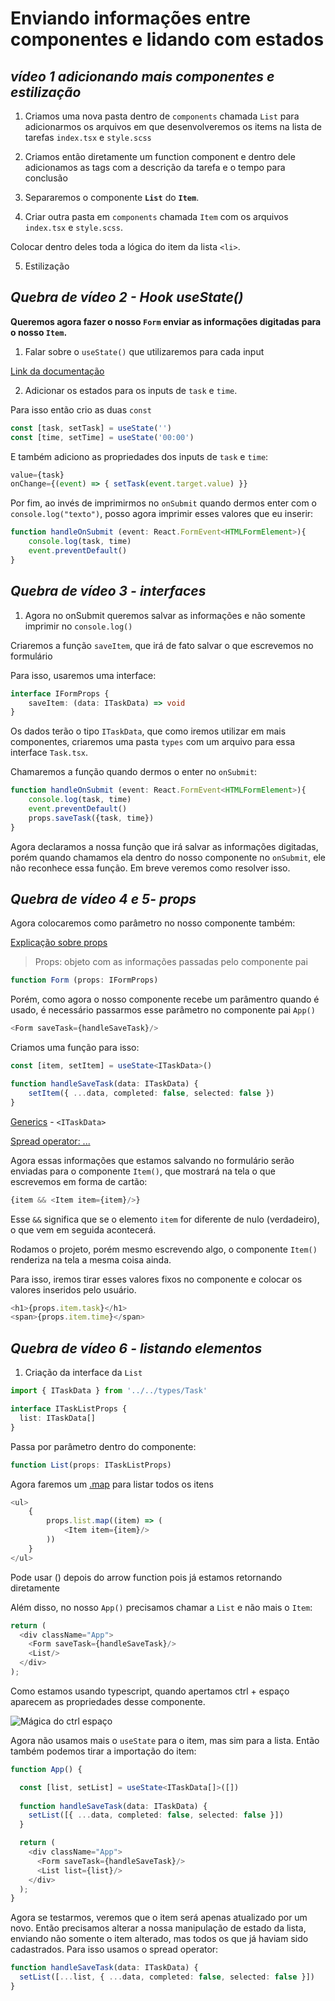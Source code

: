 # Enviando informações entre componentes e lidando com estados

## *vídeo 1 adicionando mais componentes e estilização*

1. Criamos uma nova pasta dentro de `components` chamada `List` para adicionarmos os arquivos em que desenvolveremos os items na lista de tarefas `index.tsx` e `style.scss`

2. Criamos então diretamente um function component e dentro dele adicionamos as tags com a descrição da tarefa e o tempo para conclusão

3. Separaremos o componente **`List`** do **`Item`**.

4. Criar outra pasta em `components` chamada `Item` com os arquivos `index.tsx` e `style.scss`.

Colocar dentro deles toda a lógica do item da lista `<li>`.

5. Estilização

## *Quebra de vídeo 2 - Hook useState()*

**Queremos agora fazer o nosso `Form` enviar as informações digitadas para o nosso `Item`.**

1. Falar sobre o `useState()` que utilizaremos para cada input

[Link da documentação](https://pt-br.reactjs.org/docs/hooks-state.html)

2. Adicionar os estados para os inputs de `task` e `time`.

Para isso então crio as duas `const`

```ts
const [task, setTask] = useState('')
const [time, setTime] = useState('00:00')
```

E também adiciono as propriedades dos inputs de `task` e `time`:

```ts
value={task}
onChange={(event) => { setTask(event.target.value) }}
```

Por fim, ao invés de imprimirmos no `onSubmit` quando dermos enter com o `console.log("texto")`, posso agora imprimir esses valores que eu inserir:

```ts
function handleOnSubmit (event: React.FormEvent<HTMLFormElement>){
    console.log(task, time)
    event.preventDefault()
}
```

## *Quebra de vídeo 3 - interfaces*

1. Agora no onSubmit queremos salvar as informações e não somente imprimir no `console.log()`

Criaremos a função `saveItem`, que irá de fato salvar o que escrevemos no formulário

Para isso, usaremos uma interface:

```ts
interface IFormProps {
    saveItem: (data: ITaskData) => void
}
```

Os dados terão o tipo `ITaskData`, que como iremos utilizar em mais componentes, criaremos uma pasta `types` com um arquivo para essa interface `Task.tsx`.

Chamaremos a função quando dermos o enter no `onSubmit`:

```ts
function handleOnSubmit (event: React.FormEvent<HTMLFormElement>){
    console.log(task, time)
    event.preventDefault()
    props.saveTask({task, time})
}
```

Agora declaramos a nossa função que irá salvar as informações digitadas, porém quando chamamos ela dentro do nosso componente no `onSubmit`, ele não reconhece essa função. Em breve veremos como resolver isso.

## *Quebra de vídeo 4 e 5- props*

Agora colocaremos como parâmetro no nosso componente também:

[Explicação sobre props](https://pt-br.reactjs.org/docs/components-and-props.html)
> Props: objeto com as informações passadas pelo componente pai

```ts
function Form (props: IFormProps)
```

Porém, como agora o nosso componente recebe um parâmentro quando é usado, é necessário passarmos esse parâmetro no componente pai `App()`
      
```ts
<Form saveTask={handleSaveTask}/>
```

Criamos uma função para isso:

```ts
const [item, setItem] = useState<ITaskData>()

function handleSaveTask(data: ITaskData) {
    setItem({ ...data, completed: false, selected: false })
}
```

[Generics](https://www.typescriptlang.org/docs/handbook/2/generics.html) - `<ITaskData>`

[Spread operator: ...](https://developer.mozilla.org/pt-BR/docs/Web/JavaScript/Reference/Operators/Spread_syntax)

Agora essas informações que estamos salvando no formulário serão enviadas para o componente `Item()`, que mostrará na tela o que escrevemos em forma de cartão:

```ts
{item && <Item item={item}/>}
```

Esse `&&` significa que se o elemento `item` for diferente de nulo (verdadeiro), o que vem em seguida acontecerá.

Rodamos o projeto, porém mesmo escrevendo algo, o componente `Item()` renderiza na tela a mesma coisa ainda.

Para isso, iremos tirar esses valores fixos no componente e colocar os valores inseridos pelo usuário.

```ts
<h1>{props.item.task}</h1>
<span>{props.item.time}</span>
```

## *Quebra de vídeo 6 - listando elementos*

1. Criação da interface da `List`

```ts
import { ITaskData } from '../../types/Task'

interface ITaskListProps {
  list: ITaskData[]
}
```

Passa por parâmetro dentro do componente:

```ts
function List(props: ITaskListProps)
```

Agora faremos um [.map](https://developer.mozilla.org/pt-BR/docs/Web/JavaScript/Reference/Global_Objects/Array/map) para listar todos os itens

```ts
<ul>
    {
        props.list.map((item) => (
            <Item item={item}/>
        ))
    }
</ul>
```

Pode usar () depois do arrow function pois já estamos retornando diretamente

Além disso, no nosso `App()` precisamos chamar a `List` e não mais o `Item`:

```ts
return (
  <div className="App">
    <Form saveTask={handleSaveTask}/>
    <List/>
  </div>
);
```

Como estamos usando typescript, quando apertamos ctrl + espaço aparecem as propriedades desse componente.

![Mágica do ctrl espaço](https://media.discordapp.net/attachments/826504749561413662/855138879660097596/unknown.png)

Agora não usamos mais o `useState` para o item, mas sim para a lista. Então também podemos tirar a importação do item:

```ts
function App() {

  const [list, setList] = useState<ITaskData[]>([])
  
  function handleSaveTask(data: ITaskData) {
    setList([{ ...data, completed: false, selected: false }])
  }

  return (
    <div className="App">
      <Form saveTask={handleSaveTask}/>
      <List list={list}/>
    </div>
  );
}
```

Agora se testarmos, veremos que o item será apenas atualizado por um novo. Então precisamos alterar a nossa manipulação de estado da lista, enviando não somente o item alterado, mas todos os que já haviam sido cadastrados. Para isso usamos o spread operator:

```ts
function handleSaveTask(data: ITaskData) {
  setList([...list, { ...data, completed: false, selected: false }])
}
```